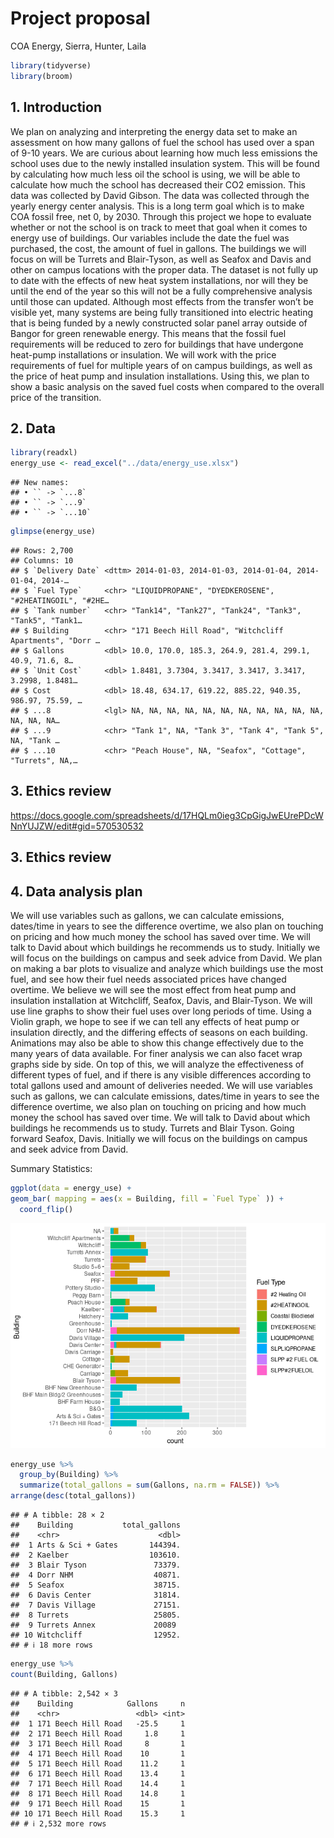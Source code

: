Project proposal
================
COA Energy, Sierra, Hunter, Laila

``` r
library(tidyverse)
library(broom)
```

## 1. Introduction

We plan on analyzing and interpreting the energy data set to make an
assessment on how many gallons of fuel the school has used over a span
of 9-10 years. We are curious about learning how much less emissions the
school uses due to the newly installed insulation system. This will be
found by calculating how much less oil the school is using, we will be
able to calculate how much the school has decreased their CO2 emission.
This data was collected by David Gibson. The data was collected through
the yearly energy center analysis. This is a long term goal which is to
make COA fossil free, net 0, by 2030. Through this project we hope to
evaluate whether or not the school is on track to meet that goal when it
comes to energy use of buildings. Our variables include the date the
fuel was purchased, the cost, the amount of fuel in gallons. The
buildings we will focus on will be Turrets and Blair-Tyson, as well as
Seafox and Davis and other on campus locations with the proper data. The
dataset is not fully up to date with the effects of new heat system
installations, nor will they be until the end of the year so this will
not be a fully comprehensive analysis until those can updated. Although
most effects from the transfer won’t be visible yet, many systems are
being fully transitioned into electric heating that is being funded by a
newly constructed solar panel array outside of Bangor for green
renewable energy. This means that the fossil fuel requirements will be
reduced to zero for buildings that have undergone heat-pump
installations or insulation. We will work with the price requirements of
fuel for multiple years of on campus buildings, as well as the price of
heat pump and insulation installations. Using this, we plan to show a
basic analysis on the saved fuel costs when compared to the overall
price of the transition.

## 2. Data

``` r
library(readxl)
energy_use <- read_excel("../data/energy_use.xlsx")
```

    ## New names:
    ## • `` -> `...8`
    ## • `` -> `...9`
    ## • `` -> `...10`

``` r
glimpse(energy_use)
```

    ## Rows: 2,700
    ## Columns: 10
    ## $ `Delivery Date` <dttm> 2014-01-03, 2014-01-03, 2014-01-04, 2014-01-04, 2014-…
    ## $ `Fuel Type`     <chr> "LIQUIDPROPANE", "DYEDKEROSENE", "#2HEATINGOIL", "#2HE…
    ## $ `Tank number`   <chr> "Tank14", "Tank27", "Tank24", "Tank3", "Tank5", "Tank1…
    ## $ Building        <chr> "171 Beech Hill Road", "Witchcliff Apartments", "Dorr …
    ## $ Gallons         <dbl> 10.0, 170.0, 185.3, 264.9, 281.4, 299.1, 40.9, 71.6, 8…
    ## $ `Unit Cost`     <dbl> 1.8481, 3.7304, 3.3417, 3.3417, 3.3417, 3.2998, 1.8481…
    ## $ Cost            <dbl> 18.48, 634.17, 619.22, 885.22, 940.35, 986.97, 75.59, …
    ## $ ...8            <lgl> NA, NA, NA, NA, NA, NA, NA, NA, NA, NA, NA, NA, NA, NA…
    ## $ ...9            <chr> "Tank 1", NA, "Tank 3", "Tank 4", "Tank 5", NA, "Tank …
    ## $ ...10           <chr> "Peach House", NA, "Seafox", "Cottage", "Turrets", NA,…

## 3. Ethics review

<https://docs.google.com/spreadsheets/d/17HQLm0ieg3CpGigJwEUrePDcWNnYUJZW/edit#gid=570530532>

## 3. Ethics review

## 4. Data analysis plan

We will use variables such as gallons, we can calculate emissions,
dates/time in years to see the difference overtime, we also plan on
touching on pricing and how much money the school has saved over time.
We will talk to David about which buildings he recommends us to study.
Initially we will focus on the buildings on campus and seek advice from
David. We plan on making a bar plots to visualize and analyze which
buildings use the most fuel, and see how their fuel needs associated
prices have changed overtime. We believe we will see the most effect
from heat pump and insulation installation at Witchcliff, Seafox, Davis,
and Blair-Tyson. We will use line graphs to show their fuel uses over
long periods of time. Using a Violin graph, we hope to see if we can
tell any effects of heat pump or insulation directly, and the differing
effects of seasons on each building. Animations may also be able to show
this change effectively due to the many years of data available. For
finer analysis we can also facet wrap graphs side by side. On top of
this, we will analyze the effectiveness of different types of fuel, and
if there is any visible differences according to total gallons used and
amount of deliveries needed. We will use variables such as gallons, we
can calculate emissions, dates/time in years to see the difference
overtime, we also plan on touching on pricing and how much money the
school has saved over time. We will talk to David about which buildings
he recommends us to study. Turrets and Blair Tyson. Going forward
Seafox, Davis. Initially we will focus on the buildings on campus and
seek advice from David.

Summary Statistics:

``` r
ggplot(data = energy_use) +
geom_bar( mapping = aes(x = Building, fill = `Fuel Type` )) +
  coord_flip()
```

![](proposal_files/figure-gfm/Initial%20analysis%20graph-1.png)<!-- -->

``` r
energy_use %>%
  group_by(Building) %>%
  summarize(total_gallons = sum(Gallons, na.rm = FALSE)) %>% 
arrange(desc(total_gallons))
```

    ## # A tibble: 28 × 2
    ##    Building           total_gallons
    ##    <chr>                      <dbl>
    ##  1 Arts & Sci + Gates       144394.
    ##  2 Kaelber                  103610.
    ##  3 Blair Tyson               73379.
    ##  4 Dorr NHM                  40871.
    ##  5 Seafox                    38715.
    ##  6 Davis Center              31814.
    ##  7 Davis Village             27151.
    ##  8 Turrets                   25805.
    ##  9 Turrets Annex             20089 
    ## 10 Witchcliff                12952.
    ## # ℹ 18 more rows

``` r
energy_use %>%
count(Building, Gallons)
```

    ## # A tibble: 2,542 × 3
    ##    Building            Gallons     n
    ##    <chr>                 <dbl> <int>
    ##  1 171 Beech Hill Road   -25.5     1
    ##  2 171 Beech Hill Road     1.8     1
    ##  3 171 Beech Hill Road     8       1
    ##  4 171 Beech Hill Road    10       1
    ##  5 171 Beech Hill Road    11.2     1
    ##  6 171 Beech Hill Road    13.4     1
    ##  7 171 Beech Hill Road    14.4     1
    ##  8 171 Beech Hill Road    14.8     1
    ##  9 171 Beech Hill Road    15       1
    ## 10 171 Beech Hill Road    15.3     1
    ## # ℹ 2,532 more rows
